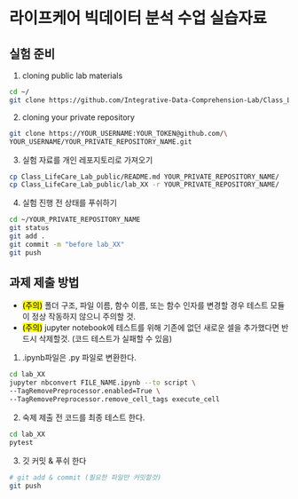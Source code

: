 # 라이프케어 빅데이터 분석 수업 실습자료

## 실험 준비

1. cloning public lab materials
```bash
cd ~/
git clone https://github.com/Integrative-Data-Comprehension-Lab/Class_LifeCare_Lab_public.git
```

2. cloning your private repository
```bash
git clone https://YOUR_USERNAME:YOUR_TOKEN@github.com/\
YOUR_USERNAME/YOUR_PRIVATE_REPOSITORY_NAME.git
```

3. 실험 자료를 개인 레포지토리로 가져오기
```bash
cp Class_LifeCare_Lab_public/README.md YOUR_PRIVATE_REPOSITORY_NAME/
cp Class_LifeCare_Lab_public/lab_XX -r YOUR_PRIVATE_REPOSITORY_NAME/
```

4. 실험 진행 전 상태를 푸쉬하기
```bash
cd ~/YOUR_PRIVATE_REPOSITORY_NAME
git status
git add .
git commit -m "before lab_XX"
git push
```

## 과제 제출 방법
 - <mark>(주의)</mark> 폴더 구조, 파일 이름, 함수 이름, 또는 함수 인자를 변경할 경우 테스트 모듈이 정상 작동하지 않으니 주의할 것.
 - <mark>(주의)</mark> jupyter notebook에 테스트를 위해 기존에 없던 새로운 셀을 추가했다면 반드시 삭제할것. (코드 테스트가 실패할 수 있음)
 
1. .ipynb파일은 .py 파일로 변환한다.
``` bash
cd lab_XX
jupyter nbconvert FILE_NAME.ipynb --to script \
--TagRemovePreprocessor.enabled=True \
--TagRemovePreprocessor.remove_cell_tags execute_cell
```

2. 숙제 제출 전 코드를 최종 테스트 한다.
```bash
cd lab_XX
pytest
```

3. 깃 커밋 & 푸쉬 한다
```bash
# git add & commit (필요한 파일만 커밋할것)
git push
```